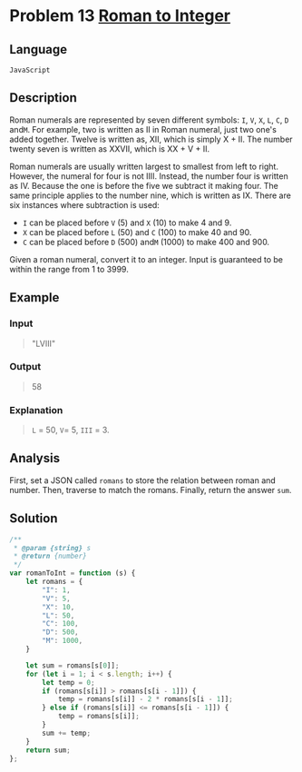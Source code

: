 # Problem 13 [Roman to Integer](https://leetcode-cn.com/problems/roman-to-integer/)

## Language

`JavaScript`


## Description

Roman numerals are represented by seven different symbols: `I`, `V`, `X`, `L`, `C`, `D` and`M`.
For example, two is written as II in Roman numeral, just two one's added together. Twelve is written as, XII, which is simply X + II. The number twenty seven is written as XXVII, which is XX + V + II.

Roman numerals are usually written largest to smallest from left to right. However, the numeral for four is not IIII. Instead, the number four is written as IV. Because the one is before the five we subtract it making four. The same principle applies to the number nine, which is written as IX. There are six instances where subtraction is used:

- `I` can be placed before `V` (5) and `X` (10) to make 4 and 9. 
- `X` can be placed before `L` (50) and `C` (100) to make 40 and 90. 
- `C` can be placed before `D` (500) and`M` (1000) to make 400 and 900.

Given a roman numeral, convert it to an integer. Input is guaranteed to be within the range from 1 to 3999.

## Example

### Input

> "LVIII"

### Output

> 58

### Explanation

> `L` = 50, `V`= 5, `III` = 3.

## Analysis

First, set a JSON called `romans` to store the relation between roman and number.
Then, traverse to match the romans.
Finally, return the answer `sum`.

## Solution

```js
/**
 * @param {string} s
 * @return {number}
 */
var romanToInt = function (s) {
    let romans = {
        "I": 1,
        "V": 5,
        "X": 10,
        "L": 50,
        "C": 100,
        "D": 500,
        "M": 1000,
    }

    let sum = romans[s[0]];
    for (let i = 1; i < s.length; i++) {
        let temp = 0;
        if (romans[s[i]] > romans[s[i - 1]]) {
            temp = romans[s[i]] - 2 * romans[s[i - 1]];
        } else if (romans[s[i]] <= romans[s[i - 1]]) {
            temp = romans[s[i]];
        }
        sum += temp;
    }
    return sum;
};

```
